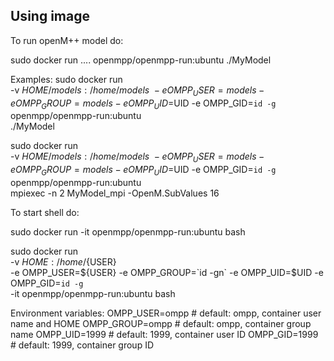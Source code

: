 ## Using image

To run openM++ model do:

  sudo docker run .... openmpp/openmpp-run:ubuntu ./MyModel
  
Examples:
  sudo docker run \
    -v $HOME/models:/home/models \
    -e OMPP_USER=models -e OMPP_GROUP=models -e OMPP_UID=$UID -e OMPP_GID=`id -g` \
    openmpp/openmpp-run:ubuntu \
    ./MyModel

  sudo docker run \
    -v $HOME/models:/home/models \
    -e OMPP_USER=models -e OMPP_GROUP=models -e OMPP_UID=$UID -e OMPP_GID=`id -g` \
    openmpp/openmpp-run:ubuntu \
    mpiexec -n 2 MyModel_mpi -OpenM.SubValues 16

To start shell do:

  sudo docker run -it openmpp/openmpp-run:ubuntu bash

  sudo docker run \
    -v $HOME:/home/${USER} \
    -e OMPP_USER=${USER} -e OMPP_GROUP=`id -gn` -e OMPP_UID=$UID -e OMPP_GID=`id -g` \
    -it openmpp/openmpp-run:ubuntu bash

Environment variables:
  OMPP_USER=ompp   # default: ompp, container user name and HOME
  OMPP_GROUP=ompp  # default: ompp, container group name
  OMPP_UID=1999    # default: 1999, container user ID
  OMPP_GID=1999    # default: 1999, container group ID